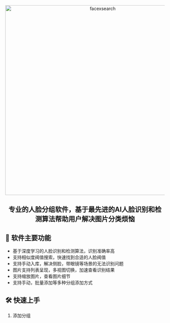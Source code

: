 <div align="center">

<picture>
  <img alt="facexsearch" src="https://www.facexsearch.com/logo2-raw.PNG" width="600">
</picture>


## 专业的人脸分组软件，基于最先进的AI人脸识别和检测算法帮助用户解决图片分类烦恼

</div>

## 📖 软件主要功能
- 基于深度学习的人脸识别和检测算法，识别准确率高
- 支持相似度阀值搜索，快速找到合适的人脸阀值
- 支持手动入库，解决侧脸，带眼镜等场景的无法识别问题
- 图片支持列表呈现，多视图切换，加速查看识别结果
- 支持缩放图片，查看图片细节
- 支持手动，批量添加等多种分组添加方式

## 🛠️ 快速上手
1. 添加分组
